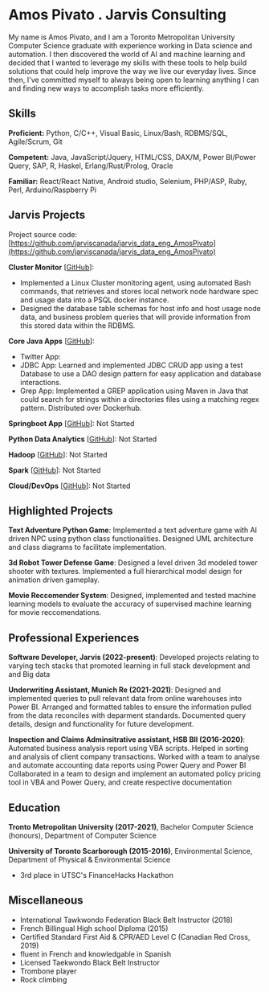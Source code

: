 # Amos Pivato . Jarvis Consulting

My name is Amos Pivato, and I am a Toronto Metropolitan University Computer Science graduate with experience working in Data science and automation.  I then discovered the world of AI and machine learning and decided that I wanted to leverage my skills with these tools to help build solutions that could help improve the way we live our everyday lives.  Since then, I've committed myself to always being open to learning anything I can and finding new ways to accomplish tasks more efficiently.

## Skills

**Proficient:** Python, C/C++, Visual Basic, Linux/Bash, RDBMS/SQL, Agile/Scrum, Git

**Competent:** Java, JavaScript/Jquery, HTML/CSS, DAX/M, Power BI/Power Query, SAP, R, Haskel, Erlang/Rust/Prolog, Oracle

**Familiar:** React/React Native, Android studio, Selenium, PHP/ASP, Ruby, Perl, Arduino/Raspberry Pi

## Jarvis Projects

Project source code: [https://github.com/jarviscanada/jarvis_data_eng_AmosPivato](https://github.com/jarviscanada/jarvis_data_eng_AmosPivato)


**Cluster Monitor** [[GitHub](https://github.com/jarviscanada/jarvis_data_eng_AmosPivato/tree/master/linux_sql)]:
      
  - Implemented a Linux Cluster monitoring agent, using automated Bash commands, that retrieves and stores local network node hardware spec and usage data into a PSQL docker instance.
  - Designed the database table schemas for host info and host usage node data, and business problem queries that will provide information from this stored data within the RDBMS.

**Core Java Apps** [[GitHub](https://github.com/jarviscanada/jarvis_data_eng_AmosPivato/tree/master/core_java)]:
      
  - Twitter App: 
  - JDBC App: Learned and implemented JDBC CRUD app using a test Database to use a DAO design pattern for easy application and database interactions.
  - Grep App: Implemented a GREP application using Maven in Java that could search for strings within a directories files using a matching regex pattern. Distributed over Dockerhub.

**Springboot App** [[GitHub](https://github.com/jarviscanada/jarvis_data_eng_AmosPivato/tree/master/springboot)]: Not Started

**Python Data Analytics** [[GitHub](https://github.com/jarviscanada/jarvis_data_eng_AmosPivato/tree/master/python_data_anlytics)]: Not Started

**Hadoop** [[GitHub](https://github.com/jarviscanada/jarvis_data_eng_AmosPivato/tree/master/hadoop)]: Not Started

**Spark** [[GitHub](https://github.com/jarviscanada/jarvis_data_eng_AmosPivato/tree/master/spark)]: Not Started

**Cloud/DevOps** [[GitHub](https://github.com/jarviscanada/jarvis_data_eng_AmosPivato/tree/master/cloud_devops)]: Not Started


## Highlighted Projects
**Text Adventure Python Game**: Implemented a text adventure game with AI driven NPC using python class functionalities.  Designed UML architecture and class diagrams to facilitate implementation.

**3d Robot Tower Defense Game**: Designed a level driven 3d modeled tower shooter with textures.  Implemented a full hierarchical model design for animation driven gameplay.

**Movie Reccomender System**: Designed, implemented and tested machine learning models to evaluate the accuracy of supervised machine learning for movie reccomendations.


## Professional Experiences

**Software Developer, Jarvis (2022-present)**: Developed projects relating to varying tech stacks that promoted learning in full stack development and and Big data

**Underwriting Assistant, Munich Re (2021-2021)**: Designed and implemented queries to pull relevant data from online warehouses into Power BI. Arranged and formatted tables to ensure the information pulled from the data reconciles with deparment standards. Documented query details, design and functionality for future development.

**Inspection and Claims Adminsitrative assistant, HSB BII (2016-2020)**: Automated business analysis report using VBA scripts. Helped in sorting and analysis of client company transactions. Worked with a team to analyse and automate accounting data reports using Power Query and Power BI Collaborated in a team to design and implement an automated policy pricing tool in VBA and Power Query, and create respective documentation


## Education
**Tronto Metropolitan University (2017-2021)**, Bachelor Computer Science (honours), Department of Computer Science

**University of Toronto Scarborough (2015-2016)**, Environmental Science, Department of Physical & Environmental Science
- 3rd place in UTSC's FinanceHacks Hackathon


## Miscellaneous
- International Tawkwondo Federation Black Belt Instructor (2018)
- French Billingual High school Diploma (2015)
- Certified Standard First Aid & CPR/AED Level C (Canadian Red Cross, 2019)
- fluent in French and knowledgable in Spanish
- Licensed Taekwondo Black Belt Instructor
- Trombone player
- Rock climbing